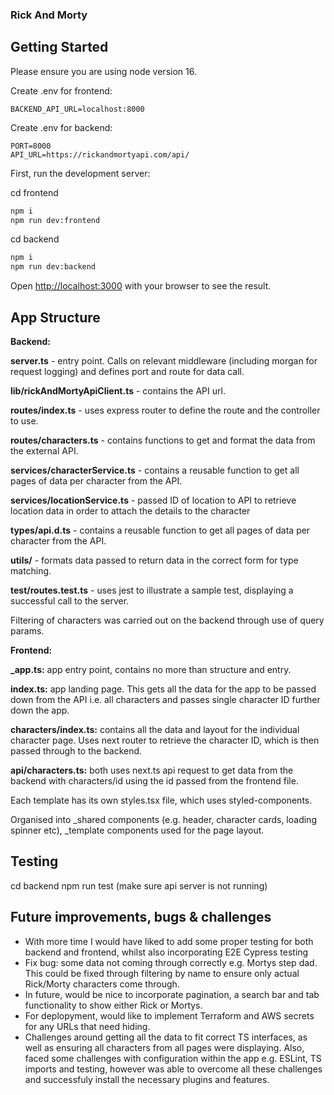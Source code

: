 ### Rick And Morty

## Getting Started

Please ensure you are using node version 16.

Create .env for frontend:

```
BACKEND_API_URL=localhost:8000
```

Create .env for backend:

```
PORT=8000
API_URL=https://rickandmortyapi.com/api/
```

First, run the development server:

cd frontend

```bash
npm i
npm run dev:frontend
```

cd backend

```bash
npm i
npm run dev:backend
```

Open [http://localhost:3000](http://localhost:3000) with your browser to see the result.

## App Structure

**Backend:**

**server.ts** - entry point. Calls on relevant middleware (including morgan for request logging) and defines port and route for data call.

**lib/rickAndMortyApiClient.ts** - contains the API url.

**routes/index.ts** - uses express router to define the route and the controller to use.

**routes/characters.ts** - contains functions to get and format the data from the external API.

**services/characterService.ts** - contains a reusable function to get all pages of data per character from the API.

**services/locationService.ts** - passed ID of location to API to retrieve location data in order to attach the details to the character

**types/api.d.ts** - contains a reusable function to get all pages of data per character from the API.

**utils/** - formats data passed to return data in the correct form for type matching.

**test/routes.test.ts** - uses jest to illustrate a sample test, displaying a successful call to the server.

Filtering of characters was carried out on the backend through use of query params.

**Frontend:**

**\_app.ts:** app entry point, contains no more than structure and entry.

**index.ts:** app landing page. This gets all the data for the app to be passed down from the API i.e. all characters and passes single character ID further down the app.

**characters/index.ts:** contains all the data and layout for the individual character page. Uses next router to retrieve the character ID, which is then passed through to the backend.

**api/characters.ts:** both uses next.ts api request to get data from the backend with characters/id using the id passed from the frontend file.

Each template has its own styles.tsx file, which uses styled-components.

Organised into \_shared components (e.g. header, character cards, loading spinner etc), \_template components used for the page layout.

## Testing

cd backend
npm run test
(make sure api server is not running)

## Future improvements, bugs & challenges

- With more time I would have liked to add some proper testing for both backend and frontend, whilst also incorporating E2E Cypress testing
- Fix bug: some data not coming through correctly e.g. Mortys step dad. This could be fixed through filtering by name to ensure only actual Rick/Morty characters come through.
- In future, would be nice to incorporate pagination, a search bar and tab functionality to show either Rick or Mortys.
- For deplopyment, would like to implement Terraform and AWS secrets for any URLs that need hiding.
- Challenges around getting all the data to fit correct TS interfaces, as well as ensuring all characters from all pages were displaying. Also, faced some challenges with configuration within the app e.g. ESLint, TS imports and testing, however was able to overcome all these challenges and successfuly install the necessary plugins and features.
